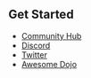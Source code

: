 ## Get Started

-   [Community Hub](https://dojoengine.notion.site/Dojo-Engine-Community-Hub-d316194b998941c48ddf771a4dd5ff08#bcd6a32db1b2406cb6c325f3b700d45a)
-   [Discord](https://discord.gg/KG9w9BmDrV)
-   [Twitter](https://twitter.com/dojostarknet)
-   [Awesome Dojo](https://github.com/dojoengine/awesome-dojo)
